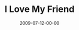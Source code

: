 ---
layout: message
category: message
series: "We Love Cincinnati"
title: "I Love My Friend"
date: 2009-07-12-00-00
message_id: 571
audio: "http://s3.amazonaws.com/crossroads-media/messages/audio/LoveMyFriend.mp3"
audio-duration: "39:55"
notes-description: ""
notes: "http://s3.amazonaws.com/crossroads-media/documents/we%20love%20cincinnati-friendship.pdf"
notes-title: "I Love My Friend (Study Notes)"
program: "http://s3.amazonaws.com/crossroads-media/documents/0711_12Program.pdf"
description: "Alli Patterson talks about how relating to Jesus as a friend is essential to engaging in city-changing relationships."
video: "http://s3.amazonaws.com/crossroads-media/messages/video/071209.mp4"
video-duration: "39:55"
video-image: "http://s3.amazonaws.com/crossroads-media/images/Picture 3.png"
explicit: false
---